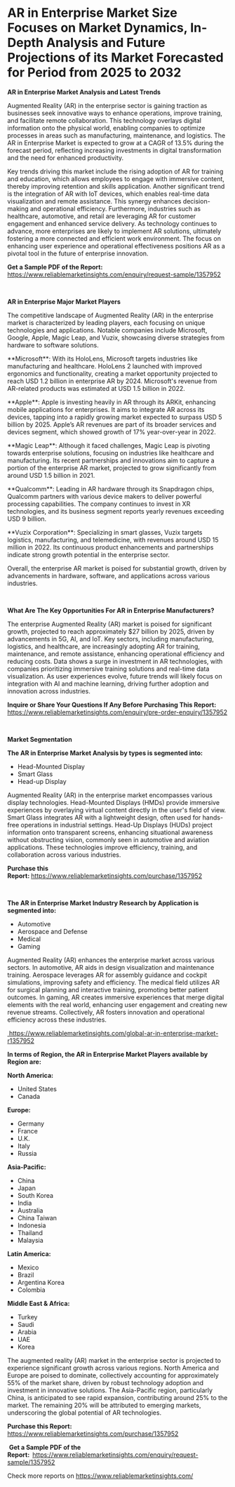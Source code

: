 <p><h1>AR in Enterprise Market Size Focuses on Market Dynamics, In-Depth Analysis and Future Projections of its Market Forecasted for Period from 2025 to 2032</h1></p><p><strong>AR in Enterprise Market Analysis and Latest Trends</strong></p>
<p><p>Augmented Reality (AR) in the enterprise sector is gaining traction as businesses seek innovative ways to enhance operations, improve training, and facilitate remote collaboration. This technology overlays digital information onto the physical world, enabling companies to optimize processes in areas such as manufacturing, maintenance, and logistics. The AR in Enterprise Market is expected to grow at a CAGR of 13.5% during the forecast period, reflecting increasing investments in digital transformation and the need for enhanced productivity.</p><p>Key trends driving this market include the rising adoption of AR for training and education, which allows employees to engage with immersive content, thereby improving retention and skills application. Another significant trend is the integration of AR with IoT devices, which enables real-time data visualization and remote assistance. This synergy enhances decision-making and operational efficiency. Furthermore, industries such as healthcare, automotive, and retail are leveraging AR for customer engagement and enhanced service delivery. As technology continues to advance, more enterprises are likely to implement AR solutions, ultimately fostering a more connected and efficient work environment. The focus on enhancing user experience and operational effectiveness positions AR as a pivotal tool in the future of enterprise innovation.</p></p>
<p><strong>Get a Sample PDF of the Report:&nbsp;</strong> <a href="https://www.reliablemarketinsights.com/enquiry/request-sample/1357952?utm_campaign=2198&utm_medium=2&utm_source=Github&utm_content=ia&utm_term=09032025&utm_id=ar-in-enterprise">https://www.reliablemarketinsights.com/enquiry/request-sample/1357952</a></p>
<p>&nbsp;</p>
<p><strong>AR in Enterprise Major Market Players</strong></p>
<p><p>The competitive landscape of Augmented Reality (AR) in the enterprise market is characterized by leading players, each focusing on unique technologies and applications. Notable companies include Microsoft, Google, Apple, Magic Leap, and Vuzix, showcasing diverse strategies from hardware to software solutions.</p><p>**Microsoft**: With its HoloLens, Microsoft targets industries like manufacturing and healthcare. HoloLens 2 launched with improved ergonomics and functionality, creating a market opportunity projected to reach USD 1.2 billion in enterprise AR by 2024. Microsoft's revenue from AR-related products was estimated at USD 1.5 billion in 2022.</p><p>**Apple**: Apple is investing heavily in AR through its ARKit, enhancing mobile applications for enterprises. It aims to integrate AR across its devices, tapping into a rapidly growing market expected to surpass USD 5 billion by 2025. Apple’s AR revenues are part of its broader services and devices segment, which showed growth of 17% year-over-year in 2022.</p><p>**Magic Leap**: Although it faced challenges, Magic Leap is pivoting towards enterprise solutions, focusing on industries like healthcare and manufacturing. Its recent partnerships and innovations aim to capture a portion of the enterprise AR market, projected to grow significantly from around USD 1.5 billion in 2021.</p><p>**Qualcomm**: Leading in AR hardware through its Snapdragon chips, Qualcomm partners with various device makers to deliver powerful processing capabilities. The company continues to invest in XR technologies, and its business segment reports yearly revenues exceeding USD 9 billion.</p><p>**Vuzix Corporation**: Specializing in smart glasses, Vuzix targets logistics, manufacturing, and telemedicine, with revenues around USD 15 million in 2022. Its continuous product enhancements and partnerships indicate strong growth potential in the enterprise sector.</p><p>Overall, the enterprise AR market is poised for substantial growth, driven by advancements in hardware, software, and applications across various industries.</p></p>
<p>&nbsp;</p>
<p><strong>What Are The Key Opportunities For AR in Enterprise Manufacturers?</strong></p>
<p><p>The enterprise Augmented Reality (AR) market is poised for significant growth, projected to reach approximately $27 billion by 2025, driven by advancements in 5G, AI, and IoT. Key sectors, including manufacturing, logistics, and healthcare, are increasingly adopting AR for training, maintenance, and remote assistance, enhancing operational efficiency and reducing costs. Data shows a surge in investment in AR technologies, with companies prioritizing immersive training solutions and real-time data visualization. As user experiences evolve, future trends will likely focus on integration with AI and machine learning, driving further adoption and innovation across industries.</p></p>
<p><strong>Inquire or Share Your Questions If Any Before Purchasing This Report:</strong> <a href="https://www.reliablemarketinsights.com/enquiry/pre-order-enquiry/1357952?utm_campaign=2198&utm_medium=2&utm_source=Github&utm_content=ia&utm_term=09032025&utm_id=ar-in-enterprise">https://www.reliablemarketinsights.com/enquiry/pre-order-enquiry/1357952</a></p>
<p>&nbsp;</p>
<p><strong>Market Segmentation</strong></p>
<p><strong>The AR in Enterprise Market Analysis by types is segmented into:</strong></p>
<p><ul><li>Head-Mounted Display</li><li>Smart Glass</li><li>Head-up Display</li></ul></p>
<p><p>Augmented Reality (AR) in the enterprise market encompasses various display technologies. Head-Mounted Displays (HMDs) provide immersive experiences by overlaying virtual content directly in the user's field of view. Smart Glass integrates AR with a lightweight design, often used for hands-free operations in industrial settings. Head-Up Displays (HUDs) project information onto transparent screens, enhancing situational awareness without obstructing vision, commonly seen in automotive and aviation applications. These technologies improve efficiency, training, and collaboration across various industries.</p></p>
<p><strong>Purchase this Report:&nbsp;</strong><a href="https://www.reliablemarketinsights.com/purchase/1357952?utm_campaign=2198&utm_medium=2&utm_source=Github&utm_content=ia&utm_term=09032025&utm_id=ar-in-enterprise">https://www.reliablemarketinsights.com/purchase/1357952</a></p>
<p>&nbsp;</p>
<p><strong>The AR in Enterprise Market Industry Research by Application is segmented into:</strong></p>
<p><ul><li>Automotive</li><li>Aerospace and Defense</li><li>Medical</li><li>Gaming</li></ul></p>
<p><p>Augmented Reality (AR) enhances the enterprise market across various sectors. In automotive, AR aids in design visualization and maintenance training. Aerospace leverages AR for assembly guidance and cockpit simulations, improving safety and efficiency. The medical field utilizes AR for surgical planning and interactive training, promoting better patient outcomes. In gaming, AR creates immersive experiences that merge digital elements with the real world, enhancing user engagement and creating new revenue streams. Collectively, AR fosters innovation and operational efficiency across these industries.</p></p>
<p><a href="https://www.reliablemarketinsights.com/global-ar-in-enterprise-market-r1357952?utm_campaign=2198&utm_medium=2&utm_source=Github&utm_content=ia&utm_term=09032025&utm_id=ar-in-enterprise">&nbsp;https://www.reliablemarketinsights.com/global-ar-in-enterprise-market-r1357952</a></p>
<p><strong>In terms of Region, the AR in Enterprise Market Players available by Region are:</strong></p>
<p>
    <p> <strong> North America: </strong>
        <ul>
            <li>United States</li>
            <li>Canada</li>
        </ul>
        </p> 
    <p> <strong> Europe: </strong>
        <ul>
            <li>Germany</li>
            <li>France</li>
            <li>U.K.</li>
            <li>Italy</li>
            <li>Russia</li>
        </ul>
        </p> 
    <p> <strong> Asia-Pacific: </strong>
        <ul>
            <li>China</li>
            <li>Japan</li>
            <li>South Korea</li>
            <li>India</li>
            <li>Australia</li>
            <li>China Taiwan</li>
            <li>Indonesia</li>
            <li>Thailand</li>
            <li>Malaysia</li>
        </ul>
        </p> 
    <p> <strong> Latin America: </strong>
        <ul>
            <li>Mexico</li>
            <li>Brazil</li>
            <li>Argentina Korea</li>
            <li>Colombia</li>
        </ul>
        </p> 
    <p> <strong> Middle East & Africa: </strong>
        <ul>
            <li>Turkey</li>
            <li>Saudi</li>
            <li>Arabia</li>
            <li>UAE</li>
            <li>Korea</li>
        </ul>
    </p>
    </p>
<p><p>The augmented reality (AR) market in the enterprise sector is projected to experience significant growth across various regions. North America and Europe are poised to dominate, collectively accounting for approximately 55% of the market share, driven by robust technology adoption and investment in innovative solutions. The Asia-Pacific region, particularly China, is anticipated to see rapid expansion, contributing around 25% to the market. The remaining 20% will be attributed to emerging markets, underscoring the global potential of AR technologies.</p></p>
<p><strong>Purchase this Report: </strong><a href="https://www.reliablemarketinsights.com/purchase/1357952?utm_campaign=2198&utm_medium=2&utm_source=Github&utm_content=ia&utm_term=09032025&utm_id=ar-in-enterprise">https://www.reliablemarketinsights.com/purchase/1357952</a></p>
<p>&nbsp;<strong>Get a Sample PDF of the Report:&nbsp;&nbsp;</strong><a href="https://www.reliablemarketinsights.com/enquiry/request-sample/1357952?utm_campaign=2198&utm_medium=2&utm_source=Github&utm_content=ia&utm_term=09032025&utm_id=ar-in-enterprise">https://www.reliablemarketinsights.com/enquiry/request-sample/1357952</a></p>
<p><strong></strong></p>
<p>Check more reports on <a href="https://www.reliablemarketinsights.com/?utm_campaign=2198&utm_medium=2&utm_source=Github&utm_content=ia&utm_term=09032025&utm_id=ar-in-enterprise">https://www.reliablemarketinsights.com/</a></p>